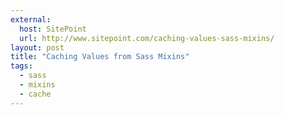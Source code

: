 ```yaml
---
external: 
  host: SitePoint
  url: http://www.sitepoint.com/caching-values-sass-mixins/
layout: post
title: "Caching Values from Sass Mixins"
tags:
  - sass
  - mixins
  - cache
---
```

